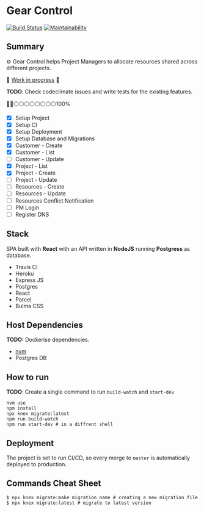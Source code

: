 # Gear Control	
[![Build Status](https://travis-ci.org/Rofrtd/Gear-Control.svg?branch=master)](https://travis-ci.org/Rofrtd/Gear-Control)
[![Maintainability](https://api.codeclimate.com/v1/badges/91a5a64f9ae5512d06b2/maintainability)](https://codeclimate.com/github/Rofrtd/Gear-Control/maintainability)

## Summary
:gear: Gear Control helps Project Managers to allocate resources shared across different projects. 

:construction: [Work in progress](https://gear-control.herokuapp.com) :construction:

**TODO**: Check codeclimate issues and write tests for the existing features.

🔵🔵⚪️⚪️⚪️⚪️⚪️⚪️⚪️⚪️100%

- [x] Setup Project
- [x] Setup CI
- [x] Setup Deployment
- [x] Setup Database and Migrations
- [x] Customer - Create
- [x] Customer - List
- [ ] Customer - Update
- [x] Project - List
- [x] Project - Create
- [ ] Project - Update
- [ ] Resources - Create
- [ ] Resources - Update
- [ ] Resources Conflict Notification
- [ ] PM Login
- [ ] Register DNS

## Stack

SPA built with **React** with an API written in **NodeJS** running **Postgress** as database.

* Travis CI
* Heroku
* Express JS
* Postgres
* React
* Parcel
* Bulma CSS


## Host Dependencies
**TODO:** Dockerise dependencies.

* [nvm](https://github.com/nvm-sh/nvm)
* Postgres DB

## How to run
**TODO**: Create a single command to run `build-watch` and `start-dev`

```shell
nvm use
npm install
npx knex migrate:latest
npm run build-watch
npm run start-dev # in a diffrent shell
```
## Deployment

The project is set to run CI/CD, so every merge to `master` is automatically deployed to production.

## Commands Cheat Sheet

    $ npx knex migrate:make migration_name # creating a new migration file
    $ npx knex migrate:latest # migrate to latest version
